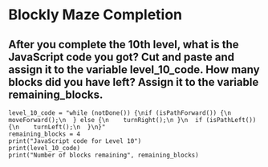 # Blockly Maze Completion
## After you complete the 10th level, what is the JavaScript code you got? Cut and paste and assign it to the variable level_10_code. How many blocks did you have left? Assign it to the variable remaining_blocks.
```
level_10_code = "while (notDone()) {\nif (isPathForward()) {\n    moveForward();\n  } else {\n    turnRight();\n }\n  if (isPathLeft()) {\n    turnLeft();\n  }\n}"
remaining_blocks = 4 
print("JavaScript code for Level 10")
print(level_10_code)
print("Number of blocks remaining", remaining_blocks)
```
